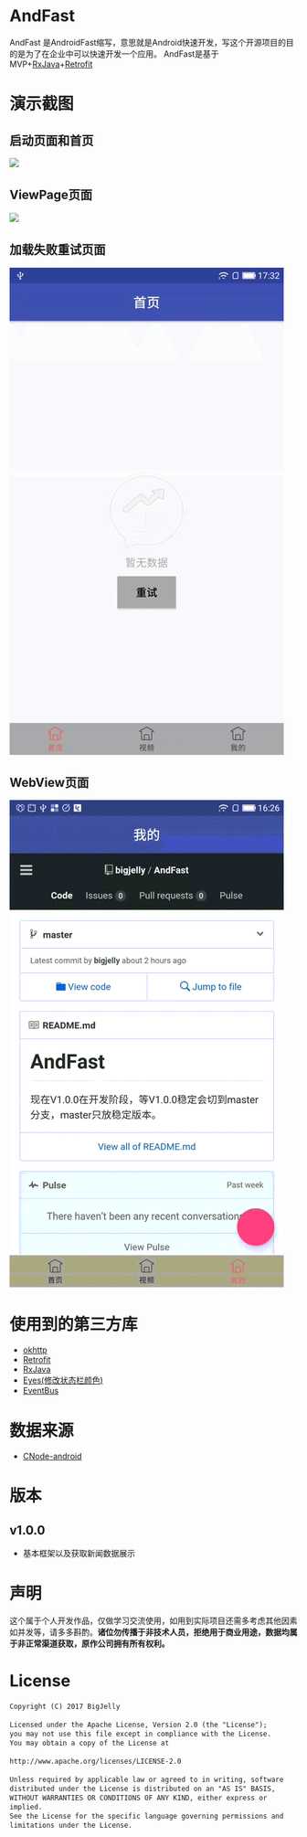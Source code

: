# AndFast
AndFast 是AndroidFast缩写，意思就是Android快速开发，写这个开源项目的目的是为了在企业中可以快速开发一个应用。
AndFast是基于MVP+[RxJava](https://github.com/ReactiveX/RxJava)+[Retrofit](https://github.com/square/retrofit)

# 演示截图

## 启动页面和首页
![](/screenshot/main.gif)

## ViewPage页面
![](/screenshot/viewpage.gif)

## 加载失败重试页面
![](/screenshot/error.gif)

## WebView页面
![](/screenshot/webview.gif)

# 使用到的第三方库
* [okhttp](https://github.com/square/okhttp)
* [Retrofit](https://github.com/square/retrofit)
* [RxJava](https://github.com/ReactiveX/RxJava)
* [Eyes(修改状态栏颜色)](https://github.com/imflyn/Eyes)
* [EventBus](https://github.com/greenrobot/EventBus)

# 数据来源
* [CNode-android](https://github.com/shellljx/CNode-android)

# 版本

## v1.0.0
 * 基本框架以及获取新闻数据展示


# 声明

这个属于个人开发作品，仅做学习交流使用，如用到实际项目还需多考虑其他因素如并发等，请多多斟酌。**诸位勿传播于非技术人员，拒绝用于商业用途，数据均属于非正常渠道获取，原作公司拥有所有权利。**

# License

	Copyright (C) 2017 BigJelly

	Licensed under the Apache License, Version 2.0 (the "License");
	you may not use this file except in compliance with the License.
	You may obtain a copy of the License at

	http://www.apache.org/licenses/LICENSE-2.0

	Unless required by applicable law or agreed to in writing, software
	distributed under the License is distributed on an "AS IS" BASIS,
	WITHOUT WARRANTIES OR CONDITIONS OF ANY KIND, either express or implied.
	See the License for the specific language governing permissions and
	limitations under the License.